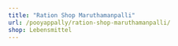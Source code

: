 ```yaml
---
title: "Ration Shop Maruthamanpalli"
url: /pooyappally/ration-shop-maruthamanpalli/
shop: Lebensmittel
---
```

